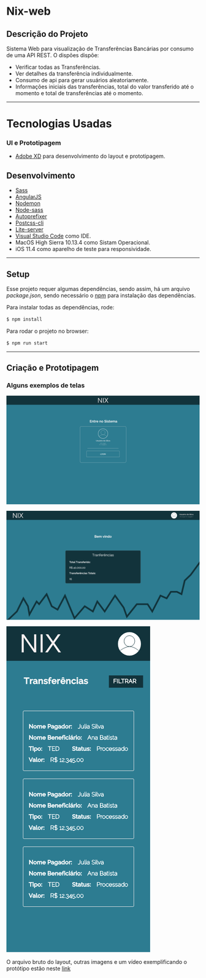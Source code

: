# Nix-web

## Descrição do Projeto

Sistema Web para visualização de Transferências Bancárias por consumo de uma API REST.
O dispões dispõe:
- Verificar todas as Transferências.
- Ver detalhes da transferência individualmente.
- Consumo de api para gerar usuários aleatoriamente.
- Informações iniciais das transferências, total do valor transferido até o momento e total de transferências até o momento.

--- 
# Tecnologias Usadas

### UI e Prototipagem

* [Adobe XD](https://www.adobe.com/products/xd.html) para desenvolvimento do layout e prototipagem.

## Desenvolvimento
- [Sass](https://sass-lang.com/)
- [AngularJS](https://angularjs.org/)
- [Nodemon](https://nodemon.io/)
- [Node-sass](https://github.com/sass/node-sass)
- [Autoprefixer](https://github.com/autoprefixer/autoprefixer.github.io)
- [Postcss-cli](https://github.com/postcss/postcss-cli)
- [Lite-server](https://github.com/johnpapa/lite-server)
- [Visual Studio Code](https://code.visualstudio.com/) como IDE.
- MacOS High Sierra 10.13.4 como Sistam Operacional.
- iOS 11.4 como aparelho de teste para responsividade.

---
## Setup

Esse projeto requer algumas dependências, sendo assim, há um arquivo *package.json*, sendo necessário o [npm](https://www.npmjs.com/) para instalação das dependências.

Para instalar todas as dependências, rode:

```bash 
$ npm install
```
Para rodar o projeto no browser:

```bash
$ npm run start
```
---

## Criação e Prototipagem

### Alguns exemplos de telas

![Login](https://raw.githubusercontent.com/willyelns/Nix-web/master/prototipo-info/login.png )

![Home](https://raw.githubusercontent.com/willyelns/Nix-web/master/prototipo-info/home.png )

![Lista](https://raw.githubusercontent.com/willyelns/Nix-web/master/prototipo-info/transfer-list-mobile.png )

O arquivo bruto do layout, outras imagens e um vídeo exemplificando o protótipo estão neste [link](https://github.com/willyelns/Nix-web/tree/master/prototipo-info)